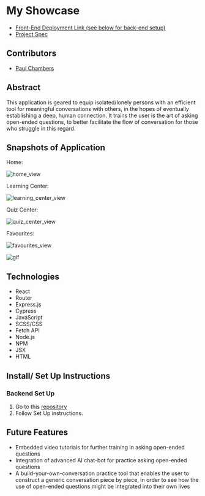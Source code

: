 # My Showcase

- [Front-End Deployment Link (see below for back-end setup)](https://my-showcase.surge.sh/)
- [Project Spec](https://frontend.turing.edu/projects/module-3/showcase.html)

## Contributors

- [Paul Chambers](https://github.com/PaulTimothyChambers)

## Abstract

This application is geared to equip isolated/lonely persons with an efficient tool for meaningful conversations with others, in the hopes of eventually establishing a deep, human connection. It trains the user is the art of asking open-ended questions, to better facilitate the flow of conversation for those who struggle in this regard.

## Snapshots of Application

Home:

![home_view](https://i.imgur.com/CzvOjH0.png)

Learning Center:

![learning_center_view](https://i.imgur.com/EFG5dtx.png)

Quiz Center:

![quiz_center_view](https://i.imgur.com/qlnGqwQ.png)

Favourites:

![favourites_view](https://i.imgur.com/DNtaQ91.png)

![gif](https://gifyu.com/image/S2sop.gif)

## Technologies

- React
- Router
- Express.js
- Cypress
- JavaScript
- SCSS/CSS
- Fetch API
- Node.js
- NPM
- JSX
- HTML

## Install/ Set Up Instructions

### Backend Set Up

1. Go to this [repository](https://github.com/PaulTimothyChambers/my-showcase-server)
2. Follow Set Up instructions.

## Future Features

- Embedded video tutorials for further training in asking open-ended questions
- Integration of advanced AI chat-bot for practice asking open-ended questions
- A build-your-own-conversation practice tool that enables the user to construct a generic conversation piece by piece, in order to see how the use of open-ended questions might be integrated into their own lives
